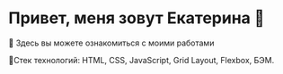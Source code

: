 # Привет, меня зовут Екатерина 🦝
👀 Здесь вы можете ознакомиться с моими работами

🍒Стек технологий: HTML, CSS, JavaScript, Grid Layout, Flexbox, БЭМ.


